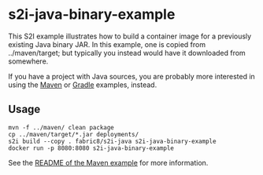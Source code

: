 # s2i-java-binary-example

This S2I example illustrates how to build a container image for a previously existing Java binary JAR.
In this example, one is copied from ../maven/target; but typically you instead would have it downloaded from somewhere.

If you have a project with Java sources, you are probably more interested in using the [Maven](../maven/) or [Gradle](../gradle/) examples, instead.

## Usage

    mvn -f ../maven/ clean package
    cp ../maven/target/*.jar deployments/
    s2i build --copy . fabric8/s2i-java s2i-java-binary-example
    docker run -p 8080:8080 s2i-java-binary-example

See the [README of the Maven example](../maven/README.md) for more information.
